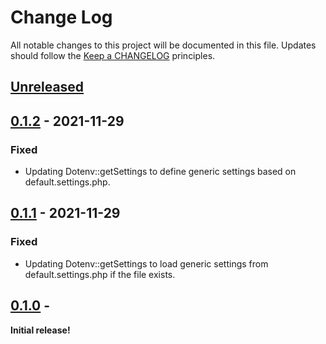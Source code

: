 # Change Log
All notable changes to this project will be documented in this file.
Updates should follow the [Keep a CHANGELOG](https://keepachangelog.com/) principles.

## [Unreleased][unreleased]

## [0.1.2] - 2021-11-29

### Fixed

- Updating Dotenv::getSettings to define generic settings based on default.settings.php.

## [0.1.1] - 2021-11-29

### Fixed

- Updating Dotenv::getSettings to load generic settings from default.settings.php if the file exists.

## [0.1.0] -

**Initial release!**

[unreleased]: https://github.com/unleashedtech/dotenv-drupal/compare/0.1.2...main
[0.1.2]: https://github.com/unleashedtech/dotenv-drupal/releases/tag/v0.1.2
[0.1.1]: https://github.com/unleashedtech/dotenv-drupal/releases/tag/v0.1.1
[0.1.0]: https://github.com/unleashedtech/dotenv-drupal/releases/tag/v0.1.0
